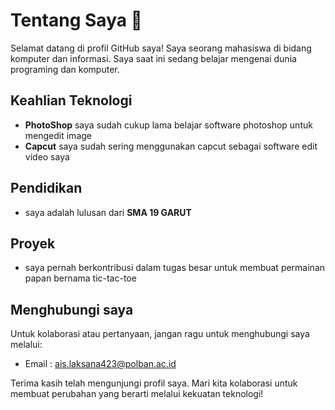 # Tentang Saya 👋
Selamat datang di profil GitHub saya! Saya seorang mahasiswa di bidang komputer dan informasi. Saya saat ini sedang belajar mengenai dunia programing dan komputer.

## Keahlian Teknologi 
- **PhotoShop** saya sudah cukup lama belajar software photoshop untuk mengedit image
- **Capcut** saya sudah sering menggunakan capcut sebagai software edit video saya

## Pendidikan 
- saya adalah lulusan dari **SMA 19 GARUT**
## Proyek
- saya pernah berkontribusi dalam tugas besar untuk membuat permainan papan bernama tic-tac-toe

## Menghubungi saya

Untuk kolaborasi atau pertanyaan, jangan ragu untuk menghubungi saya melalui:
- Email :  [ais.laksana423@polban.ac.id](ais.laksana423@polban.ac.id)

Terima kasih telah mengunjungi profil saya. Mari kita kolaborasi untuk membuat perubahan yang berarti melalui kekuatan teknologi!




<!--
**SoloRedux/SoloRedux** is a ✨ _special_ ✨ repository because its `README.md` (this file) appears on your GitHub profile.

Here are some ideas to get you started:

- 🔭 I’m currently working on ...
- 🌱 I’m currently learning ...
- 👯 I’m looking to collaborate on ...
- 🤔 I’m looking for help with ...
- 💬 Ask me about ...
- 📫 How to reach me: ...
- 😄 Pronouns: ...
- ⚡ Fun fact: ...
-->
